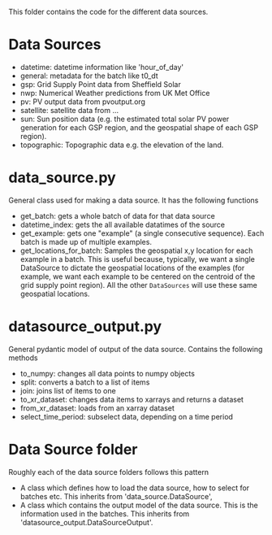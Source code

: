 This folder contains the code for the different data sources.

# Data Sources
- datetime: datetime information like 'hour_of_day'
- general: metadata for the batch like t0_dt
- gsp: Grid Supply Point data from Sheffield Solar
- nwp: Numerical Weather predictions from UK Met Office
- pv: PV output data from pvoutput.org
- satellite: satellite data from ...
- sun: Sun position data (e.g. the estimated total solar PV power generation for each GSP region,
and the geospatial shape of each GSP region).
- topographic: Topographic data e.g. the elevation of the land.

# data_source.py

General class used for making a data source. It has the following functions
- get_batch: gets a whole batch of data for that data source
- datetime_index: gets the all available datatimes of the source
- get_example: gets one "example" (a single consecutive sequence). Each batch is made up of multiple examples.
- get_locations_for_batch: Samples the geospatial x,y location for each example in a batch. This is useful because,
 typically, we want a single DataSource to dictate the geospatial locations of the examples (for example,
 we want each example to be centered on the centroid of the grid supply point region). All the other
 `DataSources` will use these same geospatial locations.


# datasource_output.py

General pydantic model of output of the data source. Contains the following methods
- to_numpy: changes all data points to numpy objects
- split: converts a batch to a list of items
- join: joins list of items to one
- to_xr_dataset: changes data items to xarrays and returns a dataset
- from_xr_dataset: loads from an xarray dataset
- select_time_period: subselect data, depending on a time period

# <X> Data Source folder

Roughly each of the data source folders follows this pattern
- A class which defines how to load the data source, how to select for batches etc. This inherits from 'data_source.DataSource',
- A class which contains the output model of the data source. This is the information used in the batches.
This inherits from 'datasource_output.DataSourceOutput'.
